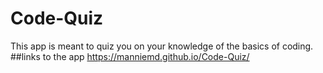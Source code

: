 # Code-Quiz
This app is meant to quiz you on your knowledge of the basics of coding. 
##links to the app
https://manniemd.github.io/Code-Quiz/
